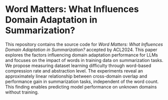 # Word Matters: What Influences Domain Adaptation in Summarization?
This repository contains the source code for _Word Matters: What Influences Domain Adaptation in Summarization?_ accepted by ACL2024. This paper explores the factors influencing domain adaptation performance for LLMs and focuses on the impact of words in training data on summarization tasks. We propose measuring dataset learning difficulty through word-based compression rate and abstraction level. The experiments reveal an approximately linear relationship between cross-domain overlap and performance gain in summarization tasks, independent of the word count. This finding enables predicting model performance on unknown domains without training.
